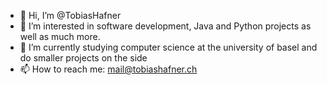 - 👋 Hi, I’m @TobiasHafner
- 👀 I’m interested in software development, Java and Python projects as well as much more.
- 🌱 I’m currently studying computer science at the university of basel and do smaller projects on the side
- 📫 How to reach me: mail@tobiashafner.ch

<!---
TobiasHafner/TobiasHafner is a ✨ special ✨ repository because its `README.md` (this file) appears on your GitHub profile.
You can click the Preview link to take a look at your changes.
--->
